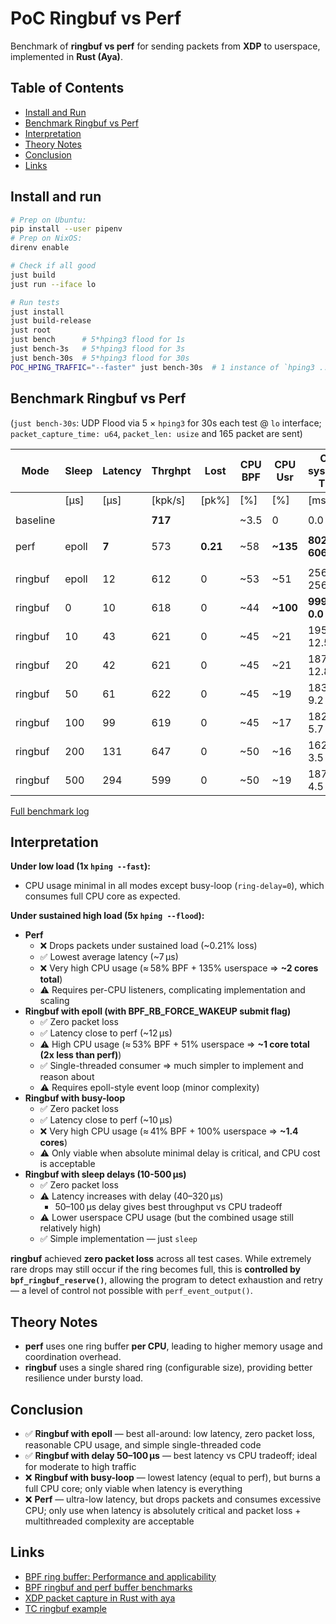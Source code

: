 # PoC Ringbuf vs Perf

Benchmark of **ringbuf vs perf** for sending packets from **XDP** to userspace, implemented in **Rust (Aya)**.

## Table of Contents

- [Install and Run](#install-and-run)
- [Benchmark Ringbuf vs Perf](#benchmark-ringbuf-vs-perf)
- [Interpretation](#interpretation)
- [Theory Notes](#theory-notes)
- [Conclusion](#conclusion)
- [Links](#links)

## Install and run

```sh
# Prep on Ubuntu:
pip install --user pipenv
# Prep on NixOS:
direnv enable

# Check if all good
just build
just run --iface lo

# Run tests
just install
just build-release
just root
just bench      # 5*hping3 flood for 1s
just bench-3s   # 5*hping3 flood for 3s
just bench-30s  # 5*hping3 flood for 30s
POC_HPING_TRAFFIC="--faster" just bench-30s  # 1 instance of `hping3 ... --faster`
```

## Benchmark Ringbuf vs Perf

(`just bench-30s`: UDP Flood via 5 × `hping3` for 30s each test @ `lo` interface;
 `packet_capture_time: u64`, `packet_len: usize` and 165 packet are sent)

| Mode    | Sleep | Latency | Thrghpt | Lost   | CPU BPF | CPU Usr | CPU sys+user Time |
|---------|-------|---------|---------|--------|---------|---------|-------------------|
|         | [µs]  | [µs]    | [kpk/s] | [pk%]  | [%]     | [%]     | [ms/s]            |
|         |       |         |         |        |         |         |                   |
| baseline|       |         | **717** |        |   ~3.5  |     0   |     0.0 +   0.0   |
|         |       |         |         |        |         |         |                   |
| perf    | epoll |  **7**  |   573   |**0.21**|  ~58    |**~135** | **802.8 + 606.7** |
|         |       |         |         |        |         |         |                   |
| ringbuf | epoll |   12    |   612   |  0     |  ~53    |   ~51   |   256.0 + 256.1   |
| ringbuf |     0 |   10    |   618   |  0     |  ~44    |**~100** | **999.7 +   0.0** |
| ringbuf |    10 |   43    |   621   |  0     |  ~45    |   ~21   |   195.2 +  12.5   |
| ringbuf |    20 |   42    |   621   |  0     |  ~45    |   ~21   |   187.2 +  12.8   |
| ringbuf |    50 |   61    |   622   |  0     |  ~45    |   ~19   |   183.9 +   9.2   |
| ringbuf |   100 |   99    |   619   |  0     |  ~45    |   ~17   |   182.7 +   5.7   |
| ringbuf |   200 |  131    |   647   |  0     |  ~50    |   ~16   |   162.4 +   3.5   |
| ringbuf |   500 |  294    |   599   |  0     |  ~50    |   ~19   |   187.9 +   4.5   |

[Full benchmark log](./docs/bench_buf_165_flood.md)


## Interpretation

**Under low load (1x `hping --fast`):**

- CPU usage minimal in all modes except busy-loop (`ring-delay=0`), which consumes full CPU core as expected.

**Under sustained high load (5x `hping --flood`):**

- **Perf**
  - ❌ Drops packets under sustained load (~0.21% loss)
  - ✅ Lowest average latency (~7 µs)
  - ❌ Very high CPU usage (≈ 58% BPF + 135% userspace => **~2 cores total**)
  - ⚠️ Requires per-CPU listeners, complicating implementation and scaling
- **Ringbuf with epoll (with BPF_RB_FORCE_WAKEUP submit flag)**
  - ✅ Zero packet loss
  - ✅ Latency close to perf (~12 µs)
  - ⚠️ High CPU usage (≈ 53% BPF + 51% userspace => **~1 core total (2x less than perf)**)
  - ✅ Single-threaded consumer => much simpler to implement and reason about
  - ⚠️ Requires epoll-style event loop (minor complexity)
- **Ringbuf with busy-loop**
  - ✅ Zero packet loss
  - ✅ Latency close to perf (~10 µs)
  - ❌ Very high CPU usage (≈ 41% BPF + 100% userspace => **~1.4 cores**)
  - ⚠️ Only viable when absolute minimal delay is critical, and CPU cost is acceptable
- **Ringbuf with sleep delays (10-500 µs)**
  - ✅ Zero packet loss
  - ⚠️ Latency increases with delay (40–320 µs)
    -  50–100 µs delay gives best throughput vs CPU tradeoff
  - ⚠️ Lower userspace CPU usage (but the combined usage still relatively high)
  - ✅ Simple implementation — just `sleep`

**ringbuf** achieved **zero packet loss** across all test cases. While extremely rare drops may still occur if the ring becomes full, this is **controlled by `bpf_ringbuf_reserve()`**, allowing the program to detect exhaustion and retry — a level of control not possible with `perf_event_output()`.


## Theory Notes

- **perf** uses one ring buffer **per CPU**, leading to higher memory usage and coordination overhead.
- **ringbuf** uses a single shared ring (configurable size), providing better resilience under bursty load.


## Conclusion

- ✅ **Ringbuf with epoll** — best all-around: low latency, zero packet loss, reasonable CPU usage, and simple single-threaded code
- ✅ **Ringbuf with delay 50–100 µs** — best latency vs CPU tradeoff; ideal for moderate to high traffic
- ❌ **Ringbuf with busy-loop** — lowest latency (equal to perf), but burns a full CPU core; only viable when latency is everything
- ❌ **Perf** — ultra-low latency, but drops packets and consumes excessive CPU; only use when latency is absolutely critical and packet loss + multithreaded complexity are acceptable

## Links

- [BPF ring buffer: Performance and applicability](https://nakryiko.com/posts/bpf-ringbuf/#performance-and-applicability)
- [BPF ringbuf and perf buffer benchmarks](https://patchwork.ozlabs.org/project/netdev/patch/20200529075424.3139988-5-andriin@fb.com)
- [XDP packet capture in Rust with aya](https://reitw.fr/blog/aya-xdp-pcap)
- [TC ringbuf example](https://github.com/vadorovsky/aya-examples/tree/main/tc-ringbuf)
